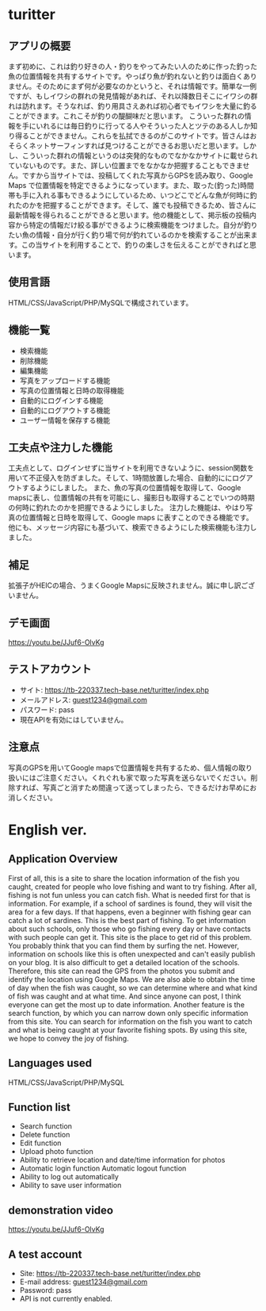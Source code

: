 # turitter
## アプリの概要
まず初めに、これは釣り好きの人・釣りをやってみたい人のために作った釣った魚の位置情報を共有するサイトです。やっぱり魚が釣れないと釣りは面白くありません。そのためにまず何が必要なのかというと、それは情報です。簡単な一例ですが、もしイワシの群れの発見情報があれば、それ以降数日そこにイワシの群れは訪れます。そうなれば、釣り用具さえあれば初心者でもイワシを大量に釣ることができます。これこそが釣りの醍醐味だと思います。
こういった群れの情報を手にいれるには毎日釣りに行ってる人やそういった人とツテのある人しか知り得ることができません。これらを払拭できるのがこのサイトです。皆さんはおそらくネットサーフィンすれば見つけることができるお思いだと思います。しかし、こういった群れの情報というのは突発的なものでなかなかサイトに載せられていないものです。また、詳しい位置までをなかなか把握することもできません。ですから当サイトでは、投稿してくれた写真からGPSを読み取り、Google Maps で位置情報を特定できるようになっています。また、取った(釣った)時間帯も手に入れる事もできるようにしているため、いつどこでどんな魚が何時に釣れたのかを把握することができます。そして、誰でも投稿できるため、皆さんに最新情報を得られることができると思います。他の機能として、掲示板の投稿内容から特定の情報だけ絞る事ができるように検索機能をつけました。自分が釣りたい魚の情報・自分が行く釣り場で何が釣れているのかを検索することが出来ます。この当サイトを利用することで、釣りの楽しさを伝えることができればと思います。

## 使用言語
HTML/CSS/JavaScript/PHP/MySQLで構成されています。



## 機能一覧
- 検索機能
- 削除機能
- 編集機能
- 写真をアップロードする機能
- 写真の位置情報と日時の取得機能
- 自動的にログインする機能
- 自動的にログアウトする機能
- ユーザー情報を保存する機能

## 工夫点や注力した機能
工夫点として、ログインせずに当サイトを利用できないように、session関数を用いて不正侵入を防ぎました。そして、1時間放置した場合、自動的ににログアウトするようにしました。
また、魚の写真の位置情報を取得して、Google mapsに表し、位置情報の共有を可能にし、撮影日も取得することでいつの時期の何時に釣れたのかを把握できるようにしました。
注力した機能は、やはり写真の位置情報と日時を取得して、Google maps に表すことのできる機能です。
他にも、メッセージ内容にも基づいて、検索できるようにした検索機能も注力しました。

## 補足
拡張子がHEICの場合、うまくGoogle Mapsに反映されません。誠に申し訳ございません。

## デモ画面
https://youtu.be/JJuf6-OlvKg

## テストアカウント
- サイト: https://tb-220337.tech-base.net/turitter/index.php
- メールアドレス: guest1234@gmail.com
- パスワード: pass
- 現在APIを有効にはしていません。

## 注意点
写真のGPSを用いてGoogle mapsで位置情報を共有するため、個人情報の取り扱いにはご注意ください。くれぐれも家で取った写真を送らないでください。削除すれば、写真ごと消すため間違って送ってしまったら、できるだけお早めにお消しください。

# English ver.

## Application Overview
First of all, this is a site to share the location information of the fish you caught, created for people who love fishing and want to try fishing. After all, fishing is not fun unless you can catch fish. What is needed first for that is information. For example, if a school of sardines is found, they will visit the area for a few days. If that happens, even a beginner with fishing gear can catch a lot of sardines. This is the best part of fishing. To get information about such schools, only those who go fishing every day or have contacts with such people can get it. This site is the place to get rid of this problem. You probably think that you can find them by surfing the net. However, information on schools like this is often unexpected and can't easily publish on your blog. It is also difficult to get a detailed location of the schools. Therefore, this site can read the GPS from the photos you submit and identify the location using Google Maps. We are also able to obtain the time of day when the fish was caught, so we can determine where and what kind of fish was caught and at what time. And since anyone can post, I think everyone can get the most up to date information. Another feature is the search function, by which you can narrow down only specific information from this site. You can search for information on the fish you want to catch and what is being caught at your favorite fishing spots. By using this site, we hope to convey the joy of fishing.

## Languages used
HTML/CSS/JavaScript/PHP/MySQL

## Function list
- Search function
- Delete function
- Edit function
- Upload photo function
- Ability to retrieve location and date/time information for photos
- Automatic login function Automatic logout function
- Ability to log out automatically
- Ability to save user information

## demonstration video
https://youtu.be/JJuf6-OlvKg

## A test account
- Site: https://tb-220337.tech-base.net/turitter/index.php
- E-mail address: guest1234@gmail.com
- Password: pass
- API is not currently enabled.
